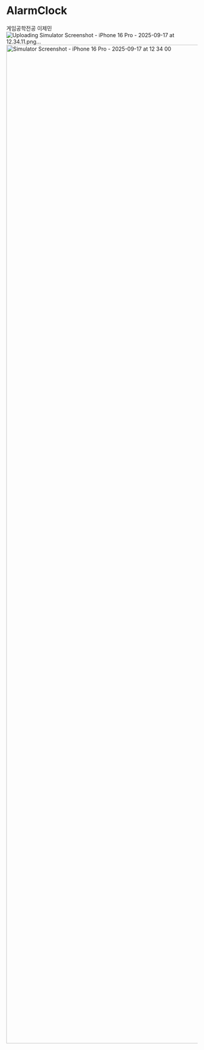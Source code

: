 # AlarmClock
게임공학전공 이제민
![Uploading Simulator Screenshot - iPhone 16 Pro - 2025-09-17 at 12.34.11.png…]()
<img width="1206" height="2622" alt="Simulator Screenshot - iPhone 16 Pro - 2025-09-17 at 12 34 00" src="https://github.com/user-attachments/assets/56414fe8-c35a-480a-9b28-f6f651ffbfec" />
